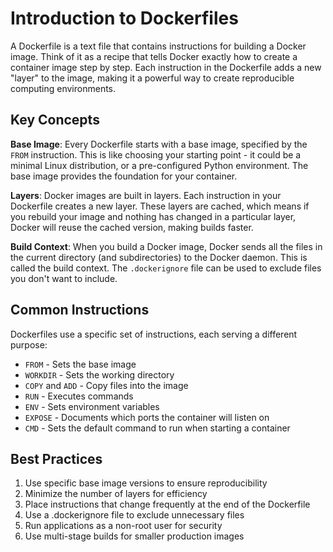 # Introduction to Dockerfiles

A Dockerfile is a text file that contains instructions for building a Docker image. Think of it as a recipe that tells Docker exactly how to create a container image step by step. Each instruction in the Dockerfile adds a new "layer" to the image, making it a powerful way to create reproducible computing environments.

## Key Concepts

**Base Image**: Every Dockerfile starts with a base image, specified by the `FROM` instruction. This is like choosing your starting point - it could be a minimal Linux distribution, or a pre-configured Python environment. The base image provides the foundation for your container.

**Layers**: Docker images are built in layers. Each instruction in your Dockerfile creates a new layer. These layers are cached, which means if you rebuild your image and nothing has changed in a particular layer, Docker will reuse the cached version, making builds faster.

**Build Context**: When you build a Docker image, Docker sends all the files in the current directory (and subdirectories) to the Docker daemon. This is called the build context. The `.dockerignore` file can be used to exclude files you don't want to include.

## Common Instructions

Dockerfiles use a specific set of instructions, each serving a different purpose:

- `FROM` - Sets the base image
- `WORKDIR` - Sets the working directory
- `COPY` and `ADD` - Copy files into the image
- `RUN` - Executes commands
- `ENV` - Sets environment variables
- `EXPOSE` - Documents which ports the container will listen on
- `CMD` - Sets the default command to run when starting a container

## Best Practices

1. Use specific base image versions to ensure reproducibility
2. Minimize the number of layers for efficiency
3. Place instructions that change frequently at the end of the Dockerfile
4. Use a .dockerignore file to exclude unnecessary files
5. Run applications as a non-root user for security
6. Use multi-stage builds for smaller production images